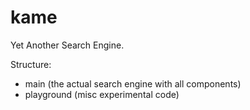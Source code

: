 kame
=====

Yet Another Search Engine.

Structure:
*  main (the actual search engine with all components)
*  playground (misc experimental code)
